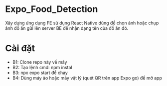 # Expo_Food_Detection
Xây dựng ứng dụng FE sử dụng React Native dùng để chọn ảnh hoặc chụp ảnh đồ ăn gửi lên server BE để nhận dạng tên của đồ ăn đó.

# Cài đặt
- B1: Clone repo này về máy
- B2: Tạo lệnh cmd: npm instal
- B3: npx expo start để chạy
- B4: Dùng máy ảo hoặc máy vật lý (quét QR trên app Expo go) để mở app

